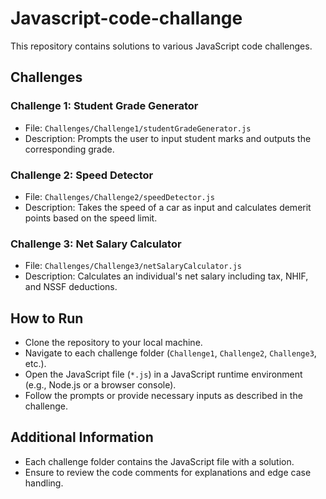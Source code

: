 # Javascript-code-challange

This repository contains solutions to various JavaScript code challenges.

## Challenges

### Challenge 1: Student Grade Generator
- File: `Challenges/Challenge1/studentGradeGenerator.js`
- Description: Prompts the user to input student marks and outputs the corresponding grade.

### Challenge 2: Speed Detector
- File: `Challenges/Challenge2/speedDetector.js`
- Description: Takes the speed of a car as input and calculates demerit points based on the speed limit.

### Challenge 3: Net Salary Calculator
- File: `Challenges/Challenge3/netSalaryCalculator.js`
- Description: Calculates an individual's net salary including tax, NHIF, and NSSF deductions.

## How to Run
- Clone the repository to your local machine.
- Navigate to each challenge folder (`Challenge1`, `Challenge2`, `Challenge3`, etc.).
- Open the JavaScript file (`*.js`) in a JavaScript runtime environment (e.g., Node.js or a browser console).
- Follow the prompts or provide necessary inputs as described in the challenge.

## Additional Information
- Each challenge folder contains the JavaScript file with a solution.
- Ensure to review the code comments for explanations and edge case handling.


